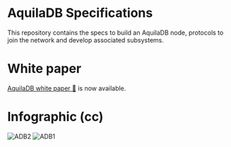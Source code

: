 # AquilaDB Specifications

This repository contains the specs to build an AquilaDB node, protocols to join the network and develop associated subsystems.

# White paper

[AquilaDB white paper 📝](https://github.com/Aquila-Network/AquilaDB-specs/blob/master/AquilaDB_white_paper.pdf) is now available.

# Infographic (cc)
![ADB2](https://user-images.githubusercontent.com/68724239/88398463-0e55dd80-cde3-11ea-9605-8d1df8770cd2.jpg)
![ADB1](https://user-images.githubusercontent.com/68724239/88398456-0c8c1a00-cde3-11ea-9d3b-8ce1abea6aac.jpeg)
